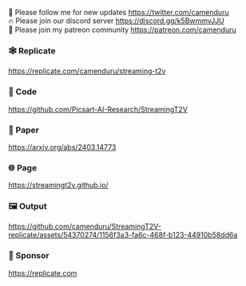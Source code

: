 🐣 Please follow me for new updates https://twitter.com/camenduru <br />
🔥 Please join our discord server https://discord.gg/k5BwmmvJJU <br />
🥳 Please join my patreon community https://patreon.com/camenduru <br />

### 🕸 Replicate  
https://replicate.com/camenduru/streaming-t2v

### 🧬 Code
https://github.com/Picsart-AI-Research/StreamingT2V

### 📄 Paper
https://arxiv.org/abs/2403.14773

### 🌐 Page
https://streamingt2v.github.io/

### 🖼 Output

https://github.com/camenduru/StreamingT2V-replicate/assets/54370274/1156f3a3-fa6c-468f-b123-44910b58dd6a

### 🏢 Sponsor
https://replicate.com
